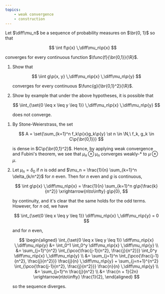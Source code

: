 ```yaml
---
topics:
    - weak convergence
    - construction
---
```


<problem>

Let $\diff\mu_n$ be a sequence of probability measures on $\br{0, 1}$ so that

$$
\int f\p{x} \,\diff\mu_n\p{x}
$$

converges for every continuous function $\func{f}{\br{0,1}}{\R}$.

1. Show that

    $$
    \iint g\p{x, y} \,\diff\mu_n\p{x} \,\diff\mu_n\p{y}
    $$

    converges for every continuous $\func{g}{\br{0,1}^2}{\R}$.

2. Show by example that under the above hypotheses, it is possible that

    $$
    \iint_{\set{0 \leq x \leq y \leq 1}} \,\diff\mu_n\p{x} \,\diff\mu_n\p{y}
    $$

    does not converge.

</problem>

<solution>

1. By Stone-Weierstrass, the set

    $$
    A = \set{\sum_{k=1}^n f_k\p{x}g_k\p{y} \st n \in \N,\ f_k, g_k \in C\p{\br{0,1}}}
    $$

    is dense in $C\p{\br{0,1}^2}$. Hence, by applying weak convergence and Fubini's theorem, we see that $\mu_n \otimes \mu_n$ converges weakly-\* to $\mu \otimes \mu$.

2. Let $\mu_n = \delta_0$ if $n$ is odd and $\mu_n = \frac{1}{n} \sum_{k=1}^n \delta_{k/n^2}$ for $n$ even. Then for $n$ even and $g$ is continuous,

    $$
    \int g\p{x} \,\diff\mu_n\p{x}
        = \frac{1}{n} \sum_{k=1}^n g\p{\frac{k}{n^2}}
        \xrightarrow{n\to\infty} g\p{0},
    $$

    by continuity, and it's clear that the same holds for the odd terms. However, for $n$ od, we have

    $$
    \int_{\set{0 \leq x \leq y \leq 1}} \diff\mu_n\p{x} \,\diff\mu_n\p{y}
        = 0
    $$

    and for $n$ even,

    $$
    \begin{aligned}
        \int_{\set{0 \leq x \leq y \leq 1}} \diff\mu_n\p{x} \,\diff\mu_n\p{y}
            &= \int_0^1 \int_0^y \diff\mu_n\p{x} \,\diff\mu_n\p{y} \\
            &= \sum_{j=1}^{n^2} \int_{\pco{\frac{j-1}{n^2}, \frac{j}{n^2}}} \int_0^y \diff\mu_n\p{x} \,\diff\mu_n\p{y} \\
            &= \sum_{j=1}^n \int_{\pco{\frac{j-1}{n^2}, \frac{j}{n^2}}} \frac{j}{n} \,\diff\mu_n\p{y} + \sum_{j=n+1}^{n^2} \int_{\pco{\frac{j-1}{n^2}, \frac{j}{n^2}}} \frac{n}{n} \,\diff\mu_n\p{y} \\
            &= \sum_{j=1}^n \frac{j}{n^2} \\
            &= \frac{n + 1}{2n}
                \xrightarrow{n\to\infty} \frac{1}{2},
    \end{aligned}
    $$

    so the sequence diverges.

</solution>
